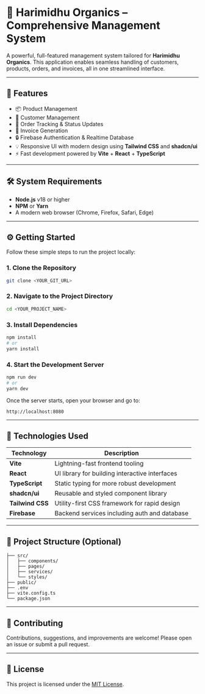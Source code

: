# 🌿 Harimidhu Organics – Comprehensive Management System

A powerful, full-featured management system tailored for **Harimidhu Organics**. This application enables seamless handling of customers, products, orders, and invoices, all in one streamlined interface.

---

## 🚀 Features

* 📦 Product Management
* 👥 Customer Management
* 📑 Order Tracking & Status Updates
* 🧾 Invoice Generation
* 🔒 Firebase Authentication & Realtime Database
* 💡 Responsive UI with modern design using **Tailwind CSS** and **shadcn/ui**
* ⚡ Fast development powered by **Vite** + **React** + **TypeScript**

---

## 🛠️ System Requirements

* **Node.js** v18 or higher
* **NPM** or **Yarn**
* A modern web browser (Chrome, Firefox, Safari, Edge)

---

## ⚙️ Getting Started

Follow these simple steps to run the project locally:

### 1. Clone the Repository

```bash
git clone <YOUR_GIT_URL>
```

### 2. Navigate to the Project Directory

```bash
cd <YOUR_PROJECT_NAME>
```

### 3. Install Dependencies

```bash
npm install
# or
yarn install
```

### 4. Start the Development Server

```bash
npm run dev
# or
yarn dev
```

Once the server starts, open your browser and go to:

```
http://localhost:8080
```

---

## 🧰 Technologies Used

| Technology       | Description                                    |
| ---------------- | ---------------------------------------------- |
| **Vite**         | Lightning-fast frontend tooling                |
| **React**        | UI library for building interactive interfaces |
| **TypeScript**   | Static typing for more robust development      |
| **shadcn/ui**    | Reusable and styled component library          |
| **Tailwind CSS** | Utility-first CSS framework for rapid design   |
| **Firebase**     | Backend services including auth and database   |

---

## 📁 Project Structure (Optional)

```
├── src/
│   ├── components/
│   ├── pages/
│   ├── services/
│   └── styles/
├── public/
├── .env
├── vite.config.ts
└── package.json
```

---

## 🤝 Contributing

Contributions, suggestions, and improvements are welcome! Please open an issue or submit a pull request.

---

## 📜 License

This project is licensed under the [MIT License](LICENSE).
